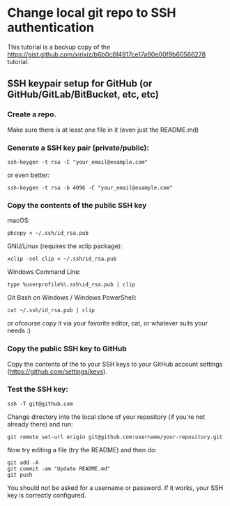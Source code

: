 # Change local git repo to SSH authentication

This tutorial is a backup copy of the https://gist.github.com/xirixiz/b6b0c6f4917ce17a90e00f9b60566278 tutorial.

## SSH keypair setup for GitHub (or GitHub/GitLab/BitBucket, etc, etc)


### Create a repo.
Make sure there is at least one file in it (even just the README.md)


### Generate a SSH key pair (private/public):
```
ssh-keygen -t rsa -C "your_email@example.com"
```

or even better:
```
ssh-keygen -t rsa -b 4096 -C "your_email@example.com"
```


### Copy the contents of the public SSH key

macOS:
```
pbcopy < ~/.ssh/id_rsa.pub
```
GNU/Linux (requires the xclip package):
```
xclip -sel clip < ~/.ssh/id_rsa.pub
```
Windows Command Line:
```
type %userprofile%\.ssh\id_rsa.pub | clip
```
Git Bash on Windows / Windows PowerShell:
```
cat ~/.ssh/id_rsa.pub | clip
```

or ofcourse copy it via your favorite editor, cat, or whatever suits your needs :)


### Copy the public SSH key to GitHub
Copy the contents of the to your SSH keys to your GitHub account settings (https://github.com/settings/keys).


### Test the SSH key:
```
ssh -T git@github.com
```

Change directory into the local clone of your repository (if you're not already there) and run:
```
git remote set-url origin git@github.com:username/your-repository.git
```

Now try editing a file (try the README) and then do:
```
git add -A
git commit -am "Update README.md"
git push
```

You should not be asked for a username or password. If it works, your SSH key is correctly configured.
